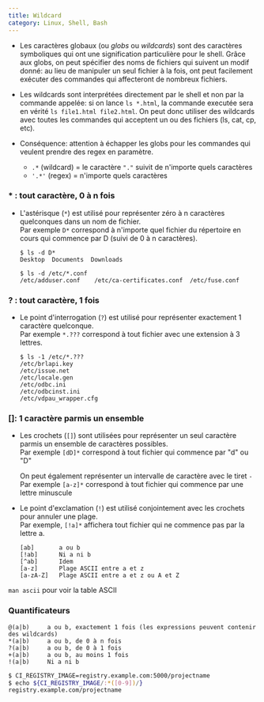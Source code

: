 ```yaml
---
title: Wildcard
category: Linux, Shell, Bash
---
```


* Les caractères globaux (ou *globs* ou *wildcards*) sont des caractères symboliques qui ont une signification particulière pour le shell. Grâce aux globs, on peut spécifier des noms de fichiers qui suivent un modif donné: au lieu de manipuler un seul fichier à la fois, ont peut facilement exécuter des commandes qui affecteront de nombreux fichiers.

* Les wildcards sont interprétées directement par le shell et non par la commande appelée: si on lance `ls *.html`, la commande executée sera en vérité `ls file1.html file2.html`. On peut donc utiliser des wildcards avec toutes les commandes qui acceptent un ou des fichiers (ls, cat, cp, etc).

* Conséquence: attention à échapper les globs pour les commandes qui veulent prendre des regex en paramètre.
  - `.*` (wildcard) = le caractère `"."` suivit de n'importe quels caractères
  - `'.*'` (regex) = n'importe quels caractères

### * : tout caractère, 0 à n fois

* L'astérisque (`*`) est utilisé pour représenter zéro à n caractères quelconques dans un nom de fichier.  
  Par exemple `D*` correspond à n'importe quel fichier du répertoire en cours qui commence par D (suivi de 0 à n caractères).

  ```
  $ ls -d D*
  Desktop  Documents  Downloads

  $ ls -d /etc/*.conf
  /etc/adduser.conf    /etc/ca-certificates.conf  /etc/fuse.conf
  ```

### ? : tout caractère, 1 fois

* Le point d'interrogation (`?`) est utilisé pour représenter exactement 1 caractère quelconque.  
  Par exemple `*.???` correspond à tout fichier avec une extension à 3 lettres.

  ```
  $ ls -1 /etc/*.???
  /etc/brlapi.key
  /etc/issue.net
  /etc/locale.gen
  /etc/odbc.ini
  /etc/odbcinst.ini
  /etc/vdpau_wrapper.cfg
  ```

### []: 1 caractère parmis un ensemble

* Les crochets (`[]`) sont utilisées pour représenter un seul caractère parmis un ensemble de caractères possibles.  
  Par exemple `[dD]*` correspond à tout fichier qui commence par "d" ou "D"

  On peut également représenter un intervalle de caractère avec le tiret `-`  
  Par exemple `[a-z]*` correspond à tout fichier qui commence par une lettre minuscule

* Le point d'exclamation (`!`) est utilisé conjointement avec les crochets pour annuler une plage.  
  Par exemple, `[!a]*` affichera tout fichier qui ne commence pas par la lettre a.

  ```
  [ab]       a ou b
  [!ab]      Ni a ni b
  [^ab]      Idem
  [a-z]      Plage ASCII entre a et z
  [a-zA-Z]   Plage ASCII entre a et z ou A et Z
  ```

`man ascii` pour voir la table ASCII

### Quantificateurs

  ```
  @(a|b)     a ou b, exactement 1 fois (les expressions peuvent contenir des wildcards)
  *(a|b)     a ou b, de 0 à n fois
  ?(a|b)     a ou b, de 0 à 1 fois
  +(a|b)     a ou b, au moins 1 fois
  !(a|b)     Ni a ni b
  ```

``` bash
$ CI_REGISTRY_IMAGE=registry.example.com:5000/projectname
$ echo ${CI_REGISTRY_IMAGE/:*([0-9])/}
registry.example.com/projectname
```
